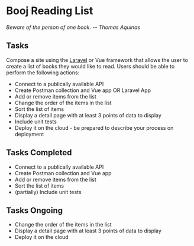 # Booj Reading List
*Beware of the person of one book. -- Thomas Aquinas*
## Tasks
Compose a site using the [Laravel](https://laravel.com/) or Vue framework that allows the user to create a list of books they would like to read. Users should be able to perform the following actions:
* Connect to a publically available API
* Create Postman collection and Vue app OR Laravel App 
* Add or remove items from the list
* Change the order of the items in the list
* Sort the list of items
* Display a detail page with at least 3 points of data to display
* Include unit tests
* Deploy it on the cloud - be prepared to describe your process on deployment

## Tasks Completed
* Connect to a publically available API
* Create Postman collection and Vue app
* Add or remove items from the list
* Sort the list of items
* (partially) Include unit tests

## Tasks Ongoing
* Change the order of the items in the list
* Display a detail page with at least 3 points of data to display
* Deploy it on the cloud
